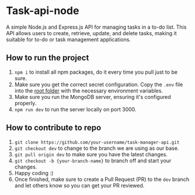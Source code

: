 # Task-api-node
A simple Node.js and Express.js API for managing tasks in a to-do list. This API allows users to create, retrieve, update, and delete tasks, making it suitable for to-do or task management applications.


## How to run the project
1. `npm i` to install all npm packages, do it every time you pull just to be sure.
2. Make sure you get the correct secret configuration. Copy the `.env` file into the [root folder](./) with the necessary environment variables.
3. Make sure you run the MongoDB server, ensuring it's configured properly.
4. `npm run dev` to run the server locally on port 3000.

## How to contribute to repo
1. `git clone https://github.com/your-username/task-manager-api.git`
2. `git checkout dev` to change to the branch we are using as our base.
3. `git pull origin dev` to make sure you have the latest changes.
4. `git checkout -b {your-branch-name}` to branch off and start your changes.
5. Happy coding :)
6. Once finished, make sure to create a Pull Request (PR) to the `dev` branch and let others know so you can get your PR reviewed.
